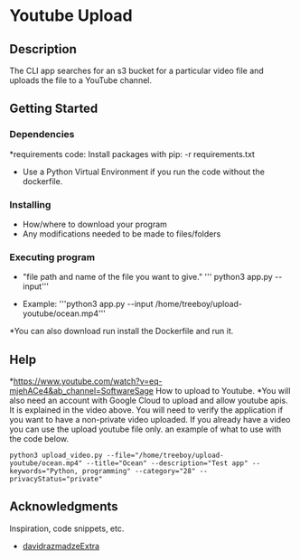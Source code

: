 # Youtube Upload


## Description

The CLI app searches for an s3 bucket for a particular video file and uploads the file to a YouTube channel.

## Getting Started

### Dependencies

*requirements code: Install packages with pip: -r requirements.txt
* Use a Python Virtual Environment if you run the code without the dockerfile.

### Installing

* How/where to download your program
* Any modifications needed to be made to files/folders

### Executing program
* "file path and name of the file you want to give."
''' python3 app.py --input'''

* Example:
  '''python3 app.py --input /home/treeboy/upload-youtube/ocean.mp4'''

*You can also download run install the Dockerfile and run it.

## Help

*https://www.youtube.com/watch?v=eq-mjehACe4&ab_channel=SoftwareSage    How to upload to Youtube.
*You will also need an account with Google Cloud to upload and allow youtube apis. It is explained in the video above. You will need to verify the application if you want to have a non-private video uploaded. 
If you already have a video you can use the upload youtube file only. an example of what to use with the code below.
```
python3 upload_video.py --file="/home/treeboy/upload-youtube/ocean.mp4" --title="Ocean" --description="Test app" --keywords="Python, programming" --category="28" --privacyStatus="private"
```


## Acknowledgments

Inspiration, code snippets, etc.
* [davidrazmadzeExtra]([https://gist.github.com/fvcproductions/1bfc2d4aecb01a834b46](https://github.com/davidrazmadzeExtra/YouTube_Python3_Upload_Video)https://github.com/davidrazmadzeExtra/YouTube_Python3_Upload_Video)
